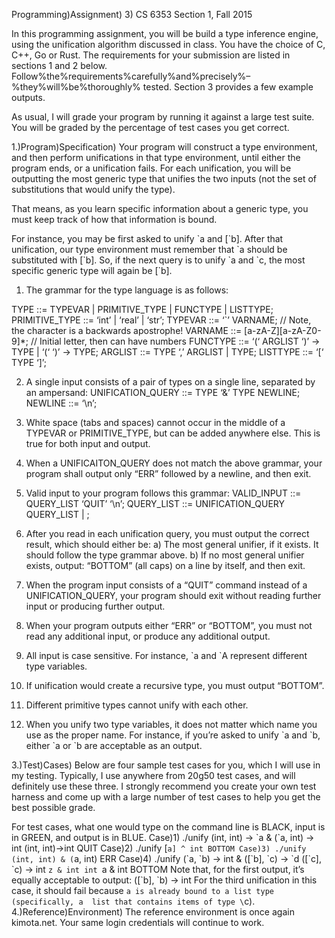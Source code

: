 Programming)Assignment) 3)
CS 6353 Section 1, Fall 2015 
 
In this programming assignment, you will be build a type inference engine, using the unification algorithm 
discussed in class.   You have the choice of C, C++, Go or Rust.  The requirements for your submission are 
listed in sections 1 and 2 below.  Follow%the%requirements%carefully%and%precisely%–%they%will%be%thoroughly%
tested.  Section 3 provides a few example outputs. 
 
As usual, I will grade your program by running it against a large test suite.  You will be graded by the 
percentage of test cases you get correct. 
 
 
1.)Program)Specification)
Your program will construct a type environment, and then perform unifications in that type environment, 
until either the program ends, or a unification fails.  For each unification, you will be outputting the most 
generic type that unifies the two inputs (not the set of substitutions that would unify the type). 
 
That means, as you learn specific information about a generic type, you must keep track of how that 
information is bound. 
 
For instance, you may be first asked to unify \`a and [\`b].  After that unification, our type environment must 
remember that \`a should be substituted with [\`b].   So, if the next query is to unify \`a and \`c, the most 
specific generic type will again be [\`b]. 
 
1. The grammar for the type language is as follows: 
 
TYPE ::= TYPEVAR | PRIMITIVE_TYPE | FUNCTYPE | LISTTYPE;
PRIMITIVE_TYPE ::= ‘int’ | ‘real’ | ‘str’;
TYPEVAR ::= ‘`’ VARNAME; // Note, the character is a backwards apostrophe!
VARNAME ::= [a-zA-Z][a-zA-Z0-9]*; // Initial letter, then can have numbers
FUNCTYPE ::= ‘(‘ ARGLIST ‘)’ -> TYPE | ‘(‘ ‘)’ -> TYPE;
ARGLIST ::= TYPE ‘,’ ARGLIST | TYPE;
LISTTYPE ::= ‘[‘ TYPE ‘]’;
 
2. A single input consists of a pair of types on a single line, separated by an ampersand: 
UNIFICATION_QUERY ::= TYPE ‘&’ TYPE NEWLINE;
NEWLINE ::= ‘\n’;
 
3. White space (tabs and spaces) cannot occur in the middle of a TYPEVAR or PRIMITIVE_TYPE, but can be 
added anywhere else.  This is true for both input and output. 
 
4. When a UNIFICAITON_QUERY does not match the above grammar, your program shall output only 
“ERR” followed by a newline, and then exit. 
 
5. Valid input to your program follows this grammar: 
VALID_INPUT ::= QUERY_LIST ‘QUIT’ ‘\n’;
QUERY_LIST ::= UNIFICATION_QUERY QUERY_LIST | ;
 
6. After you read in each unification query, you must output the correct result, which should either be: 
a) The most general unifier, if it exists.  It should follow the type grammar above. 
b) If no most general unifier exists, output: “BOTTOM” (all caps) on a line by itself, and then exit. 
 
7. When the program input consists of a “QUIT” command instead of a UNIFICATION_QUERY, your 
program should exit without reading further input or producing further output. 
 
8. When your program outputs either “ERR” or “BOTTOM”, you must not read any additional input, or 
produce any additional output. 
 
9. All input is case sensitive.  For instance, \`a and \`A represent different type variables. 
 
10. If unification would create a recursive type, you must output “BOTTOM”. 
 
11. Different primitive types cannot unify with each other. 
 
12. When you unify two type variables, it does not matter which name you use as the proper name.  For 
instance, if you’re asked to unify \`a and \`b, either \`a or \`b are acceptable as an output. 
 
3.)Test)Cases)
Below are four sample test cases for you, which I will use in my testing.  Typically, I use anywhere from 
20g50 test cases, and will definitely use these three.  I strongly recommend you create your own test 
harness and come up with a large number of test cases to help you get the best possible grade. 
 
For test cases, what one would type on the command line is BLACK, input is in GREEN, and 
output is in BLUE. 
Case)1)
./unify
(int, int) -> \`a & (\`a, int) -> int
(int, int)->int
QUIT 
Case)2)
./unify
[`a] ^ int
BOTTOM
Case)3)
./unify
(int, int) & (`a, int)
ERR
Case)4)
./unify
(\`a, \`b) -> int & ([\`b], \`c) -> \`d
([\`c], \`c) -> int
`z & int
int
`a & int
BOTTOM
Note that, for the first output, it’s equally acceptable to output: 
([\`b], \`b) -> int
For the third unification in this case, it should fail because `a is already bound to a list type (specifically, a 
list that contains items of type \`c).
4.)Reference)Environment)
The reference environment is once again kimota.net.  Your same login credentials will continue to work. 
  
